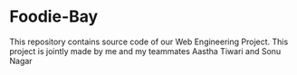 # Foodie-Bay
This repository contains source code of our Web Engineering Project. This project is jointly made by me and my teammates Aastha Tiwari and Sonu Nagar
